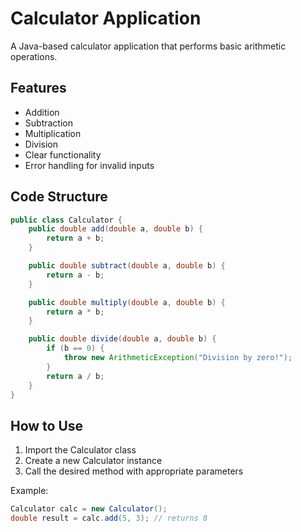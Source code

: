 # Calculator Application

A Java-based calculator application that performs basic arithmetic operations.

## Features

- Addition
- Subtraction
- Multiplication
- Division
- Clear functionality
- Error handling for invalid inputs

## Code Structure

```java
public class Calculator {
    public double add(double a, double b) {
        return a + b;
    }

    public double subtract(double a, double b) {
        return a - b;
    }

    public double multiply(double a, double b) {
        return a * b;
    }

    public double divide(double a, double b) {
        if (b == 0) {
            throw new ArithmeticException("Division by zero!");
        }
        return a / b;
    }
}
```

## How to Use

1. Import the Calculator class
2. Create a new Calculator instance
3. Call the desired method with appropriate parameters

Example:
```java
Calculator calc = new Calculator();
double result = calc.add(5, 3); // returns 8
```